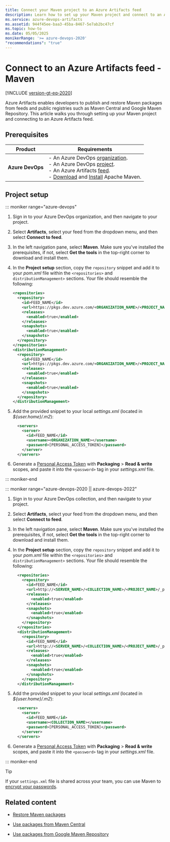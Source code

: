 ```yaml
---
title: Connect your Maven project to an Azure Artifacts feed
description: Learn how to set up your Maven project and connect to an Azure Artifacts feed.
ms.service: azure-devops-artifacts
ms.assetid: 944f45ee-baa3-45ba-8467-5e7ab2bc47cf
ms.topic: how-to
ms.date: 05/05/2025
monikerRange: '>= azure-devops-2020'
"recommendations": "true"
---
```


# Connect to an Azure Artifacts feed - Maven

[!INCLUDE [version-gt-eq-2020](../../includes/version-gt-eq-2020.md)]

Azure Artifacts enables developers to publish and restore Maven packages from feeds and public registries such as Maven Central and Google Maven Repository. This article walks you through setting up your Maven project and connecting to an Azure Artifacts feed.

## Prerequisites

| **Product**        | **Requirements**                       |
|--------------------|----------------------------------------|
| **Azure DevOps**   | - An Azure DevOps [organization](../../organizations/accounts/create-organization.md).<br>- An Azure DevOps [project](../../organizations/projects/create-project.md).<br> - An Azure Artifacts [feed](../get-started-nuget.md#create-a-feed).<br> - [Download](https://maven.apache.org/download.cgi) and [Install](https://maven.apache.org/install.html) Apache Maven. |

## Project setup

::: moniker range="azure-devops"

1. Sign in to your Azure DevOps organization, and then navigate to your project.

1. Select **Artifacts**, select your feed from the dropdown menu, and then select **Connect to feed**.

1. In the left navigation pane, select **Maven**. Make sure you've installed the prerequisites, if not, select **Get the tools** in the top-right corner to download and install them.

1. In the **Project setup** section, copy the `repository` snippet and add it to your *pom.xml* file within the `<repositories>` and `distributionManagement>` sections. Your file should resemble the following:

    ```xml
    <repositories>
      <repository>
        <id>FEED_NAME</id>
        <url>https://pkgs.dev.azure.com/<ORGANIZATION_NAME>/<PROJECT_NAME>/_packaging/<FEED_NAME>/maven/v1</url>
        <releases>
          <enabled>true</enabled>
        </releases>
        <snapshots>
          <enabled>true</enabled>
        </snapshots>
      </repository>
    </repositories>
    <distributionManagement>
      <repository>
        <id>FEED_NAME</id>
        <url>https://pkgs.dev.azure.com/<ORGANIZATION_NAME>/<PROJECT_NAME>/_packaging/<FEED_NAME>/maven/v1</url>
        <releases>
          <enabled>true</enabled>
        </releases>
        <snapshots>
          <enabled>true</enabled>
        </snapshots>
      </repository>
    </distributionManagement>
    ```

1. Add the provided snippet to your local *settings.xml* (located in *${user.home}/.m2*):

    ```xml
      <servers>
        <server>
          <id>FEED_NAME</id>
          <username><ORGANIZATION_NAME></username>
          <password>[PERSONAL_ACCESS_TOKEN]</password>
        </server>
      </servers>
    ```

1. Generate a [Personal Access Token](../../organizations/accounts/use-personal-access-tokens-to-authenticate.md#create-a-pat) with **Packaging** > **Read & write** scopes, and paste it into the `<password>` tag in your *settings.xml* file.

::: moniker-end

::: moniker range="azure-devops-2020 || azure-devops-2022"

1. Sign in to your Azure DevOps collection, and then navigate to your project.

1. Select **Artifacts**, select your feed from the dropdown menu, and then select **Connect to feed**.

1. In the left navigation pane, select **Maven**. Make sure you've installed the prerequisites, if not, select **Get the tools** in the top-right corner to download and install them.

1. In the **Project setup** section, copy the `repository` snippet and add it to your *pom.xml* file within the `<repositories>` and `distributionManagement>` sections. Your file should resemble the following:
        
    ```xml
      <repositories>
        <repository>
          <id>FEED_NAME</id>
          <url>http://<SERVER_NAME>/<COLLECTION_NAME>/<PROJECT_NAME>/_packaging/<FEED_NAME>/maven/v1</url>
          <releases>
            <enabled>true</enabled>
          </releases>
          <snapshots>
            <enabled>true</enabled>
          </snapshots>
        </repository>
      </repositories>
      <distributionManagement>
        <repository>
          <id>FEED_NAME</id>
          <url>http://<SERVER_NAME>/<COLLECTION_NAME>/<PROJECT_NAME>/_packaging/<FEED_NAME>/maven/v1</url>
          <releases>
            <enabled>true</enabled>
          </releases>
          <snapshots>
            <enabled>true</enabled>
          </snapshots>
        </repository>
      </distributionManagement>
    ```

1. Add the provided snippet to your local *settings.xml* (located in *${user.home}/.m2*):
    
    ```xml
      <servers>
        <server>
          <id>FEED_NAME</id>
          <username><COLLECTION_NAME></username>
          <password>[PERSONAL_ACCESS_TOKEN]</password>
        </server>
      </servers>
    ```

1. Generate a [Personal Access Token](../../organizations/accounts/use-personal-access-tokens-to-authenticate.md#create-a-pat) with **Packaging** > **Read & write** scopes, and paste it into the `<password>` tag in your *settings.xml* file.

::: moniker-end

> [!TIP]
> If your `settings.xml` file is shared across your team, you can use Maven to [encrypt your passwords](https://maven.apache.org/guides/mini/guide-encryption.html).

## Related content

- [Restore Maven packages](install.md)

- [Use packages from Maven Central](upstream-sources.md)

- [Use packages from Google Maven Repository](google-maven.md)
